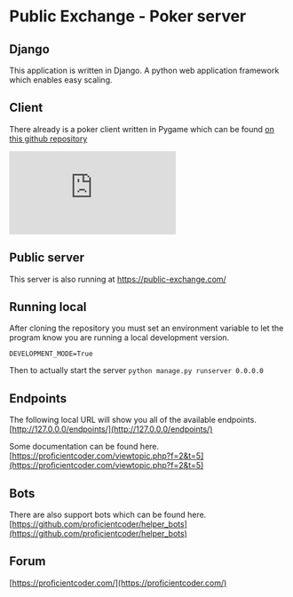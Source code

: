 # Public Exchange - Poker server


## Django
This application is written in Django. A python web application framework which enables easy scaling.

## Client
There already is a poker client written in Pygame which can be found [on this github repository](https://github.com/proficientcoder/poker_client)

![Poker client](https://proficientcoder.com/download/file.php?id=19)

## Public server
This server is also running at https://public-exchange.com/ 

## Running local
After cloning the repository you must set an environment variable to let the program know you are running a local development version.

``DEVELOPMENT_MODE=True``

Then to actually start the server
``python manage.py runserver 0.0.0.0``

## Endpoints
The following local URL will show you all of the available endpoints.
[http://127.0.0.0/endpoints/](http://127.0.0.0/endpoints/)

Some documentation can be found here.
[https://proficientcoder.com/viewtopic.php?f=2&t=5](https://proficientcoder.com/viewtopic.php?f=2&t=5)

## Bots
There are also support bots which can be found here.
[https://github.com/proficientcoder/helper_bots](https://github.com/proficientcoder/helper_bots)

## Forum
[https://proficientcoder.com/](https://proficientcoder.com/)